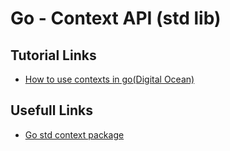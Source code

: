# Go - Context API (std lib)


## Tutorial Links
* [How to use contexts in go(Digital Ocean)](https://www.digitalocean.com/community/tutorials/how-to-use-contexts-in-go)


## Usefull Links
* [Go std context package](https://pkg.go.dev/context)

